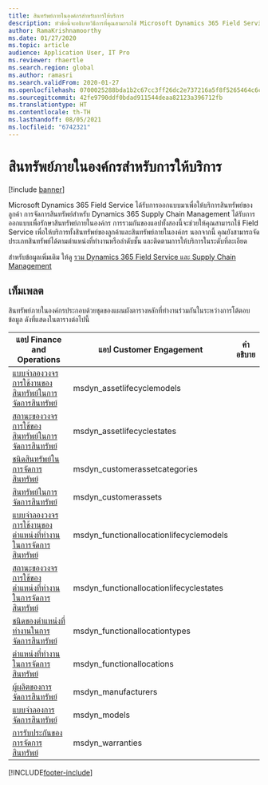 ```yaml
---
title: สินทรัพย์ภายในองค์กรสำหรับการให้บริการ
description: หัวข้อนี้จะอธิบายวิธีการที่คุณสามารถใช้ Microsoft Dynamics 365 Field Service เพื่อให้บริการทั้งสินทรัพย์ของลูกค้าและสินทรัพย์ในสถานที่
author: RamaKrishnamoorthy
ms.date: 01/27/2020
ms.topic: article
audience: Application User, IT Pro
ms.reviewer: rhaertle
ms.search.region: global
ms.author: ramasri
ms.search.validFrom: 2020-01-27
ms.openlocfilehash: 0700025288bda1b2c67cc3ff26dc2e737216a5f8f5265464c6c62d9cb890b580
ms.sourcegitcommit: 42fe9790ddf0bdad911544deaa82123a396712fb
ms.translationtype: HT
ms.contentlocale: th-TH
ms.lasthandoff: 08/05/2021
ms.locfileid: "6742321"
---
```

# <a name="in-house-assets-for-servicing"></a>สินทรัพย์ภายในองค์กรสำหรับการให้บริการ

[!include [banner](../../includes/banner.md)]

Microsoft Dynamics 365 Field Service ได้รับการออกแบบมาเพื่อให้บริการสินทรัพย์ของลูกค้า การจัดการสินทรัพย์สำหรับ Dynamics 365 Supply Chain Management ได้รับการออกแบบเพื่อรักษาสินทรัพย์ภายในองค์กร การรวมกันของแอปทั้งสองนี้จะช่วยให้คุณสามารถใช้ Field Service เพื่อให้บริการทั้งสินทรัพย์ของลูกค้าและสินทรัพย์ภายในองค์กร นอกจากนี้ คุณยังสามารถจัดประเภทสินทรัพย์ได้ตามตำแหน่งที่ทำงานหรือลำดับชั้น และติดตามการให้บริการในระดับที่ละเอียด

สำหรับข้อมูลเพิ่มเติม ให้ดู [รวม Dynamics 365 Field Service และ Supply Chain Management](/dynamics365/field-service/supply-chain-field-service-integration)

## <a name="templates"></a>เท็มเพลต

สินทรัพย์ภายในองค์กรประกอบด้วยชุดของแผนผังตารางหลักที่ทำงานร่วมกันในระหว่างการโต้ตอบข้อมูล ดังที่แสดงในตารางต่อไปนี้

| แอป Finance and Operations | แอป Customer Engagement | คำอธิบาย |
|-----------------------------|-----------------------------------|-------------|
[แบบจำลองวงจรการใช้งานของสินทรัพย์ในการจัดการสินทรัพย์](mapping-reference.md#119) | msdyn_assetlifecyclemodels | |
[สถานะของวงจรการใช้ของสินทรัพย์ในการจัดการสินทรัพย์](mapping-reference.md#120) | msdyn_assetlifecyclestates | |
[ชนิดสินทรัพย์ในการจัดการสินทรัพย์](mapping-reference.md#124) | msdyn_customerassetcategories | |
[สินทรัพย์ในการจัดการสินทรัพย์](mapping-reference.md#125) | msdyn_customerassets | |
[แบบจำลองวงจรการใช้งานของตำแหน่งที่ทำงานในการจัดการสินทรัพย์](mapping-reference.md#134) | msdyn_functionallocationlifecyclemodels | |
[สถานะของวงจรการใช้ของตำแหน่งที่ทำงานในการจัดการสินทรัพย์](mapping-reference.md#135) | msdyn_functionallocationlifecyclestates | |
[ชนิดของตำแหน่งที่ทำงานในการจัดการสินทรัพย์](mapping-reference.md#137) | msdyn_functionallocationtypes | |
[ตำแหน่งที่ทำงานในการจัดการสินทรัพย์](mapping-reference.md#136) | msdyn_functionallocations | |
[ผู้ผลิตของการจัดการสินทรัพย์](mapping-reference.md#153) | msdyn_manufacturers | |
[แบบจำลองการจัดการสินทรัพย์](mapping-reference.md#154) | msdyn_models | |
[การรับประกันของการจัดการสินทรัพย์](mapping-reference.md#209) | msdyn_warranties | |

[!INCLUDE[footer-include](../../../../includes/footer-banner.md)]
